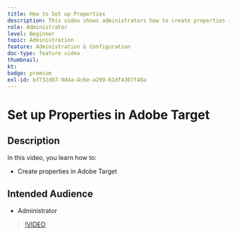 ```yaml
---
title: How to Set up Properties
description: This video shows administrators how to create properties in Adobe Target.
role: Administrator
level: Beginner
topic: Administration
feature: Administration & Configuration
doc-type: feature video
thumbnail:
kt:
badge: premium
exl-id: bf732d87-9d4a-4c6e-a299-61df4307f48a
---
```

# Set up Properties in Adobe Target

## Description

In this video, you learn how to:

* Create properties in Adobe Target

## Intended Audience

* Administrator

>[!VIDEO](https://video.tv.adobe.com/v/18990/?quality=12)
